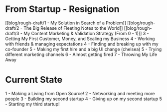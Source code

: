 # From Startup - Resignation
[[blog/rough-draft/1 - My Solution in Search of a Problem]]
[[blog/rough-draft/2 - The Big Release of Fleeting Notes to the World]]
[[blog/rough-draft/3 - My Content Marketing & Validation Strategy (From 0 - 1)]]
3 - Getting My First Customer, Money, and Scaling my Business
4 - Working with friends & managing expectations
4 - Finding and breaking up with my co-founder
5 - Making my first hire and a big UI change (chelsea)
5 - Trying different marketing channels
6 - Almost getting fired
7 - Throwing My Life Away


# Current State
1 - Making a Living from Open Source!
2 - Networking and meeting more people
3 - Building my second startup
4 - Giving up on my second startup
5 - Starting my third startup! 